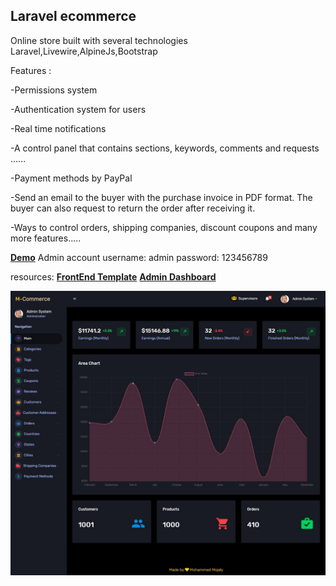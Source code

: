## Laravel ecommerce

Online store built with several technologies Laravel,Livewire,AlpineJs,Bootstrap

Features :

-Permissions system

-Authentication system for users

-Real time notifications

-A control panel that contains sections, keywords, comments and requests ......

-Payment methods by PayPal

-Send an email to the buyer with the purchase invoice in PDF format. The buyer can also request to return the order after receiving it.

-Ways to control orders, shipping companies, discount coupons and many more features.....

**[Demo](https://m-commerce.ml)**
Admin account 
username: admin
password: 123456789

resources:
**[FrontEnd Template](https://bootstrapious.com/p/boutique-bootstrap-e-commerce-template)**
**[Admin Dashboard](https://github.com/BootstrapDash/corona-free-dark-bootstrap-admin-template)**

<p align="center"><img src="https://raw.githubusercontent.com/Mohammed-Mojaly/laravel-ecommerce/master/admin.jpg"></p>
